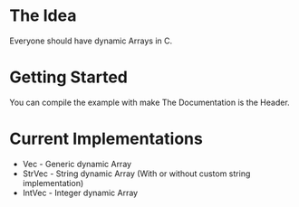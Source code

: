 # The Idea
Everyone should have dynamic Arrays in C.

# Getting Started
You can compile the example with make
The Documentation is the Header.

# Current Implementations
- Vec    - Generic dynamic Array
- StrVec - String dynamic Array (With or without custom string implementation)
- IntVec - Integer dynamic Array

